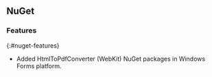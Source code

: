 ## NuGet

### Features
{:#nuget-features}

* Added HtmlToPdfConverter (WebKit) NuGet packages in Windows Forms platform.

